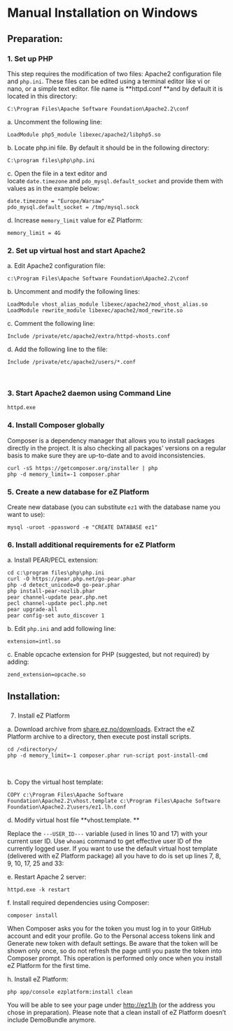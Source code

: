 #  Manual Installation on Windows

## Preparation:

### 1. Set up PHP

This step requires the modification of two files: Apache2 configuration file and `php.ini`.
These files can be edited using a terminal editor like vi or nano, or a simple text editor. file name is **httpd.conf **and by default it is located in this directory:

```
C:\Program Files\Apache Software Foundation\Apache2.2\conf
```

a. Uncomment the following line:

```
LoadModule php5_module libexec/apache2/libphp5.so
```

b. Locate php.ini file. By default it should be in the following directory:

```
C:\program files\php\php.ini
```

c. Open the file in a text editor and locate `date.timezone` and `pdo_mysql.default_socket` and provide them with values as in the example below:

```
date.timezone = "Europe/Warsaw"
pdo_mysql.default_socket = /tmp/mysql.sock
```

d. Increase `memory_limit` value for eZ Platform:

```
memory_limit = 4G
```

### 2. Set up virtual host and start Apache2

a. Edit Apache2 configuration file:

```
c:\Program Files\Apache Software Foundation\Apache2.2\conf
```

b. Uncomment and modify the following lines:

```
LoadModule vhost_alias_module libexec/apache2/mod_vhost_alias.so
LoadModule rewrite_module libexec/apache2/mod_rewrite.so
```

c. Comment the following line:

```
Include /private/etc/apache2/extra/httpd-vhosts.conf
```

d. Add the following line to the file:

```
Include /private/etc/apache2/users/*.conf
```

 

### 3. Start Apache2 daemon using Command Line

```
httpd.exe
```

### 4. Install Composer globally

Composer is a dependency manager that allows you to install packages directly in the project. It is also checking all packages' versions on a regular basis to make sure they are up-to-date and to avoid inconsistencies.

```
curl -sS https://getcomposer.org/installer | php
php -d memory_limit=-1 composer.phar
```

### 5. Create a new database for eZ Platform

Create new database (you can substitute `ez1` with the database name you want to use):

```
mysql -uroot -ppassword -e "CREATE DATABASE ez1"
```

### 6. Install additional requirements for eZ Platform

a. Install PEAR/PECL extension:

```
cd c:\program files\php\php.ini
curl -O https://pear.php.net/go-pear.phar
php -d detect_unicode=0 go-pear.phar
php install-pear-nozlib.phar
pear channel-update pear.php.net
pecl channel-update pecl.php.net
pear upgrade-all
pear config-set auto_discover 1
```

b. Edit `php.ini` and add following line:

```
extension=intl.so
```

c. Enable opcache extension for PHP (suggested, but not required) by adding:

```
zend_extension=opcache.so
```

## Installation:

###
7. Install eZ Platform

a. Download archive from [share.ez.no/downloads](http://share.ez.no/downloads/downloads). Extract the eZ Platform archive to a directory, then execute post install scripts.

```
cd /<directory>/
php -d memory_limit=-1 composer.phar run-script post-install-cmd
```

 

b. Copy the virtual host template:

```
COPY c:\Program Files\Apache Software Foundation\Apache2.2\vhost.template c:\Program Files\Apache Software Foundation\Apache2.2\users/ez1.lh.conf
```

d. Modify virtual host file **vhost.template. **

Replace the `---USER_ID---` variable (used in lines 10 and 17) with your current user ID. Use `whoami` command to get effective user ID of the currently logged user. If you want to use the default virtual host template (delivered with eZ Platform package) all you have to do is set up lines 7, 8, 9, 10, 17, 25 and 33:

e. Restart Apache 2 server:

```
httpd.exe -k restart
```

f. Install required dependencies using Composer:

```
composer install
```

When Composer asks you for the token you must log in to your GitHub account and edit your profile. Go to the Personal access tokens link and Generate new token with default settings. Be aware that the token will be shown only once, so do not refresh the page until you paste the token into Composer prompt. This operation is performed only once when you install eZ Platform for the first time.

h. Install eZ Platform:

```
php app/console ezplatform:install clean
```

You will be able to see your page under <http://ez1.lh> (or the address you chose in preparation). Please note that a clean install of eZ Platform doesn’t include DemoBundle anymore.
